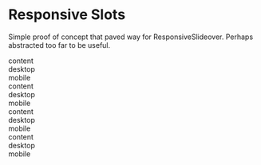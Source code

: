 <script lang="ts">
  import ResponsiveSlots from '$lib/ui/ResponsiveSlots.svelte';
  import { Story } from 'kitbook';
</script>

# Responsive Slots

Simple proof of concept that paved way for ResponsiveSlideover. Perhaps abstracted too far to be useful. 

<Story name="sm">
  <ResponsiveSlots showWidth="sm">
    content
    <div slot="desktop">desktop</div>
    <div slot="mobile">mobile</div>
  </ResponsiveSlots>
</Story>

<Story name="md">
  <ResponsiveSlots showWidth="md">
    content
    <div slot="desktop">desktop</div>
    <div slot="mobile">mobile</div>
  </ResponsiveSlots>
</Story>

<Story name="lg">
  <ResponsiveSlots showWidth="lg">
    content
    <div slot="desktop">desktop</div>
    <div slot="mobile">mobile</div>
  </ResponsiveSlots>
</Story>

<Story name="xl">
  <ResponsiveSlots showWidth="xl">
    content
    <div slot="desktop">desktop</div>
    <div slot="mobile">mobile</div>
  </ResponsiveSlots>
</Story>
